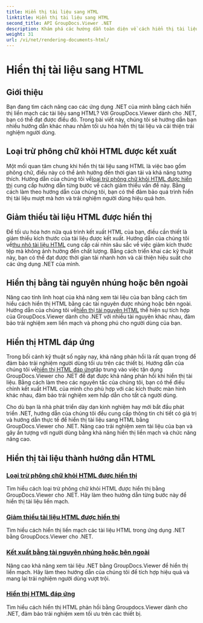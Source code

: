 ```yaml
---
title: Hiển thị tài liệu sang HTML
linktitle: Hiển thị tài liệu sang HTML
second_title: API GroupDocs.Viewer .NET
description: Khám phá các hướng dẫn toàn diện về cách hiển thị tài liệu sang HTML bằng GroupDocs.Viewer cho .NET. Tìm hiểu các kỹ thuật hiển thị tài liệu và nâng cao trải nghiệm người dùng.
weight: 31
url: /vi/net/rendering-documents-html/
---
```


# Hiển thị tài liệu sang HTML


## Giới thiệu

Bạn đang tìm cách nâng cao các ứng dụng .NET của mình bằng cách hiển thị liền mạch các tài liệu sang HTML? Với GroupDocs.Viewer dành cho .NET, bạn có thể đạt được điều đó. Trong bài viết này, chúng tôi sẽ hướng dẫn bạn nhiều hướng dẫn khác nhau nhằm tối ưu hóa hiển thị tài liệu và cải thiện trải nghiệm người dùng.

## Loại trừ phông chữ khỏi HTML được kết xuất
 Một mối quan tâm chung khi hiển thị tài liệu sang HTML là việc bao gồm phông chữ, điều này có thể ảnh hưởng đến thời gian tải và khả năng tương thích. Hướng dẫn của chúng tôi về[loại trừ phông chữ khỏi HTML được hiển thị](./exclude-fonts-html/) cung cấp hướng dẫn từng bước về cách giảm thiểu vấn đề này. Bằng cách làm theo hướng dẫn của chúng tôi, bạn có thể đảm bảo quá trình hiển thị tài liệu mượt mà hơn và trải nghiệm người dùng hiệu quả hơn. 

## Giảm thiểu tài liệu HTML được hiển thị
Để tối ưu hóa hơn nữa quá trình kết xuất HTML của bạn, điều cần thiết là giảm thiểu kích thước của tài liệu được kết xuất. Hướng dẫn của chúng tôi về[thu nhỏ tài liệu HTML](./minify-html/) cung cấp cái nhìn sâu sắc về việc giảm kích thước tệp mà không ảnh hưởng đến chất lượng. Bằng cách triển khai các kỹ thuật này, bạn có thể đạt được thời gian tải nhanh hơn và cải thiện hiệu suất cho các ứng dụng .NET của mình.

## Hiển thị bằng tài nguyên nhúng hoặc bên ngoài
 Nâng cao tính linh hoạt của khả năng xem tài liệu của bạn bằng cách tìm hiểu cách hiển thị HTML bằng các tài nguyên được nhúng hoặc bên ngoài. Hướng dẫn của chúng tôi về[hiển thị tài nguyên HTML](./render-html-resources/) thể hiện sự tích hợp của GroupDocs.Viewer dành cho .NET với nhiều tài nguyên khác nhau, đảm bảo trải nghiệm xem liền mạch và phong phú cho người dùng của bạn.

## Hiển thị HTML đáp ứng
 Trong bối cảnh kỹ thuật số ngày nay, khả năng phản hồi là rất quan trọng để đảm bảo trải nghiệm người dùng tối ưu trên các thiết bị. Hướng dẫn của chúng tôi về[hiển thị HTML đáp ứng](./render-responsive-html/)tập trung vào việc tận dụng GroupDocs.Viewer cho .NET để đạt được khả năng phản hồi khi hiển thị tài liệu. Bằng cách làm theo các nguyên tắc của chúng tôi, bạn có thể điều chỉnh kết xuất HTML của mình cho phù hợp với các kích thước màn hình khác nhau, đảm bảo trải nghiệm xem hấp dẫn cho tất cả người dùng.

Cho dù bạn là nhà phát triển dày dạn kinh nghiệm hay mới bắt đầu phát triển .NET, hướng dẫn của chúng tôi đều cung cấp thông tin chi tiết có giá trị và hướng dẫn thực tế để hiển thị tài liệu sang HTML bằng GroupDocs.Viewer cho .NET. Nâng cao trải nghiệm xem tài liệu của bạn và gây ấn tượng với người dùng bằng khả năng hiển thị liền mạch và chức năng nâng cao.

## Hiển thị tài liệu thành hướng dẫn HTML
### [Loại trừ phông chữ khỏi HTML được hiển thị](./exclude-fonts-html/)
Tìm hiểu cách loại trừ phông chữ khỏi HTML được hiển thị bằng GroupDocs.Viewer cho .NET. Hãy làm theo hướng dẫn từng bước này để hiển thị tài liệu liền mạch.
### [Giảm thiểu tài liệu HTML được hiển thị](./minify-html/)
Tìm hiểu cách hiển thị liền mạch các tài liệu HTML trong ứng dụng .NET bằng GroupDocs.Viewer cho .NET.
### [Kết xuất bằng tài nguyên nhúng hoặc bên ngoài](./render-html-resources/)
Nâng cao khả năng xem tài liệu .NET bằng GroupDocs.Viewer để hiển thị liền mạch. Hãy làm theo hướng dẫn của chúng tôi để tích hợp hiệu quả và mang lại trải nghiệm người dùng vượt trội.
### [Hiển thị HTML đáp ứng](./render-responsive-html/)
Tìm hiểu cách hiển thị HTML phản hồi bằng Groupdocs.Viewer dành cho .NET, đảm bảo trải nghiệm xem tối ưu trên các thiết bị.